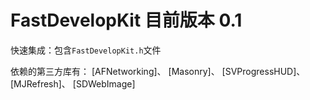 

# FastDevelopKit 目前版本 0.1

快速集成：包含`FastDevelopKit.h`文件

依赖的第三方库有： [AFNetworking]、
                [Masonry]、
                [SVProgressHUD]、
                [MJRefresh]、
                [SDWebImage] 
